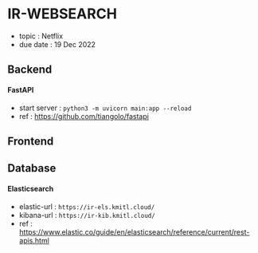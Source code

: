 # IR-WEBSEARCH
* topic : Netflix
* due date : 19 Dec 2022

## Backend
#### FastAPI 
* start server : `python3 -m uvicorn main:app --reload`
* ref : https://github.com/tiangolo/fastapi

## Frontend

## Database
#### Elasticsearch
* elastic-url : `https://ir-els.kmitl.cloud/`
* kibana-url : `https://ir-kib.kmitl.cloud/`
* ref : https://www.elastic.co/guide/en/elasticsearch/reference/current/rest-apis.html

